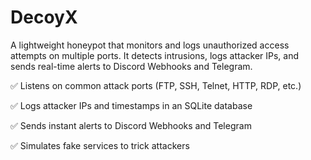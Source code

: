# DecoyX

A lightweight honeypot that monitors and logs unauthorized access attempts on multiple ports. It detects intrusions, logs attacker IPs, and sends real-time alerts to Discord Webhooks and Telegram.


✅ Listens on common attack ports (FTP, SSH, Telnet, HTTP, RDP, etc.)


✅ Logs attacker IPs and timestamps in an SQLite database


✅ Sends instant alerts to Discord Webhooks and Telegram


✅ Simulates fake services to trick attackers
